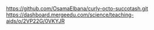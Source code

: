 https://github.com/OsamaElbana/curly-octo-succotash.git
https://dashboard.mergeedu.com/science/teaching-aids/o/2VP22G/0VKYJR
